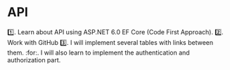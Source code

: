 # API
:one:. Learn about API using ASP.NET 6.0  EF Core (Code First Approach).
:two:. Work with GitHub
:three:. I will implement several tables with links between them.
:for:. I will also learn to implement the authentication and authorization part.
